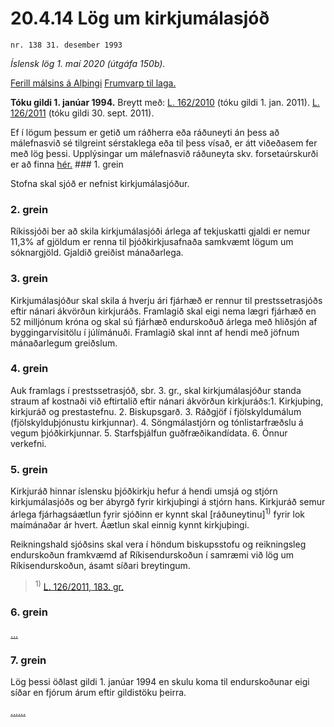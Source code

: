 # 20.4.14 Lög um kirkjumálasjóð

`nr. 138 31. desember 1993`

_Íslensk lög 1. maí 2020 (útgáfa 150b)._

[Ferill málsins á Alþingi](https://www.althingi.is/thingstorf/thingmalalistar-eftir-thingum/ferill/?ltg=117&mnr=245)
[Frumvarp til laga.](https://www.althingi.is/altext/117/s/0284.html)

**Tóku gildi 1. janúar 1994.**
Breytt með:
[L. 162/2010](https://althingi.is/altext/stjt/2010.162.html) (tóku gildi 1. jan. 2011).
[L. 126/2011](https://althingi.is/altext/stjt/2011.126.html) (tóku gildi 30. sept. 2011).

Ef í lögum þessum er getið um ráðherra eða ráðuneyti án þess að málefnasvið sé tilgreint sérstaklega eða til þess vísað, er átt viðeðasem fer með lög þessi. Upplýsingar um málefnasvið ráðuneyta skv. forsetaúrskurði er að finna [hér.](2018119.md) ### 1. grein

Stofna skal sjóð er nefnist kirkjumálasjóður.

### 2. grein

Ríkissjóði ber að skila kirkjumálasjóði árlega af tekjuskatti gjaldi er nemur 11,3% af gjöldum er renna til þjóðkirkjusafnaða samkvæmt lögum um sóknargjöld. Gjaldið greiðist mánaðarlega.

### 3. grein

Kirkjumálasjóður skal skila á hverju ári fjárhæð er rennur til prestssetrasjóðs eftir nánari ákvörðun kirkjuráðs. Framlagið skal eigi nema lægri fjárhæð en 52 milljónum króna og skal sú fjárhæð endurskoðuð árlega með hliðsjón af byggingarvísitölu í júlímánuði. Framlagið skal innt af hendi með jöfnum mánaðarlegum greiðslum.

### 4. grein

Auk framlags í prestssetrasjóð, sbr. 3. gr., skal kirkjumálasjóður standa straum af kostnaði við eftirtalið eftir nánari ákvörðun kirkjuráðs:1. Kirkjuþing, kirkjuráð og prestastefnu.
2. Biskupsgarð.
3. Ráðgjöf í fjölskyldumálum (fjölskylduþjónustu kirkjunnar).
4. Söngmálastjórn og tónlistarfræðslu á vegum þjóðkirkjunnar.
5. Starfsþjálfun guðfræðikandídata.
6. Önnur verkefni.

### 5. grein

Kirkjuráð hinnar íslensku þjóðkirkju hefur á hendi umsjá og stjórn kirkjumálasjóðs og ber ábyrgð fyrir kirkjuþingi á stjórn hans. Kirkjuráð semur árlega fjárhagsáætlun fyrir sjóðinn er kynnt skal [ráðuneytinu]<sup>1)</sup> fyrir lok maímánaðar ár hvert. Áætlun skal einnig kynnt kirkjuþingi.

Reikningshald sjóðsins skal vera í höndum biskupsstofu og reikningsleg endurskoðun framkvæmd af Ríkisendurskoðun í samræmi við lög um Ríkisendurskoðun, ásamt síðari breytingum.

> <sup>1)</sup> [L. 126/2011, 183. gr.](https://althingi.is/altext/stjt/2011.126.html)

### 6. grein

[…](https://www.althingi.is/lagasafn/leidbeiningar/)

### 7. grein

Lög þessi öðlast gildi 1. janúar 1994 en skulu koma til endurskoðunar eigi síðar en fjórum árum eftir gildistöku þeirra.

[…](https://www.althingi.is/lagasafn/leidbeiningar/)[…](https://www.althingi.is/lagasafn/leidbeiningar/)
